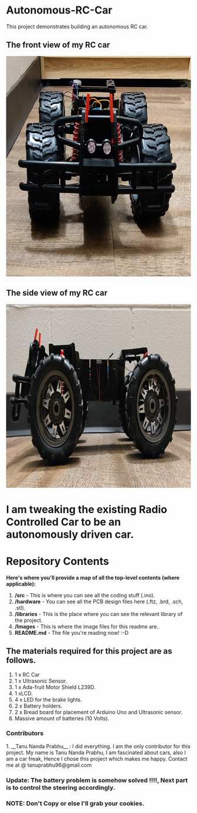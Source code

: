 # Autonomous-RC-Car
This project demonstrates building an autonomous RC car.
<h2>The front view of my RC car</h2>
<img src="Images/Img1.jpg"  width="800" height="600">
<h2> The side view of my RC car</h2>
 <img src="Images/Img2.jpg"  width="800" height="500">

# I am tweaking the existing Radio Controlled Car to be an autonomously driven car.
# Repository Contents
__Here's where you'll provide a map of all the top-level contents (where applicable):__
1. __/src__ - This is where you can see all the coding stuff (.ino).
2. __/hardware__ - You can see all  the PCB design files here (.ftz, .brd, .sch, .stl).
3. __/libraries__ - This is the place where you can see the relevant library of the project.
4. __/Images__ - This is where the image files for this readme are..
5. __README.md__ - The file you're reading now! :-D

<h2> The materials required for this project are as follows.</h2>

1. 1 x RC Car
2. 1 x Ultrasonic Sensor.
3. 1 x Ada-fruit Motor Shield L239D.
4. 1 xLCD. 
5. 4 x LED for the brake lights.
6. 2 x Battery holders.
7. 2 x Bread board for placement of Arduino Uno and Ultrasonic sensor.
8. Massive amount of batteries (10 Volts).

<h3> Contributors </h3>
1. __Tanu Nanda Prabhu__ : I did everything. I am the only contributor for this project. My name is Tanu Nanda Prabhu, I am fascinated about cars, also I am a car freak, Hence I chose this project which makes me happy. Contact me at @ tanuprabhu96@gmail.com

<h3>Update: The battery problem is somehow solved !!!!, Next part is to control the steering accordingly.</h3>

<h3>NOTE: Don't Copy or else I'll grab your cookies.</h3>


